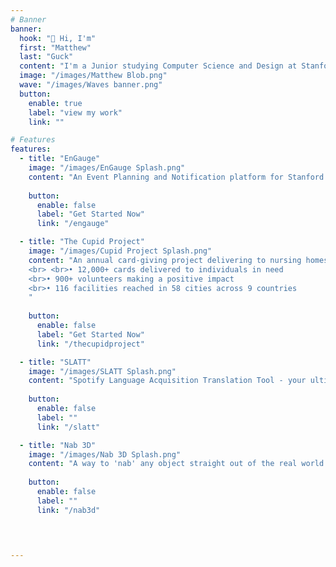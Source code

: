 ```yaml
---
# Banner
banner:
  hook: "👋 Hi, I'm"
  first: "Matthew"
  last: "Guck"
  content: "I'm a Junior studying Computer Science and Design at Stanford University. 🌲 <br> I am the Stanford Class of 2026 President, and I love to create things— software, visuals, games, music, etc."
  image: "/images/Matthew Blob.png"
  wave: "/images/Waves banner.png"
  button:
    enable: true
    label: "view my work"
    link: ""

# Features
features:
  - title: "EnGauge"
    image: "/images/EnGauge Splash.png"
    content: "An Event Planning and Notification platform for Stanford students."
    
    button:
      enable: false
      label: "Get Started Now"
      link: "/engauge"

  - title: "The Cupid Project"
    image: "/images/Cupid Project Splash.png"
    content: "An annual card-giving project delivering to nursing homes every Valentine's Day since 2018.
    <br> <br>• 12,000+ cards delivered to individuals in need 
    <br>• 900+ volunteers making a positive impact 
    <br>• 116 facilities reached in 58 cities across 9 countries
    "
    
    button:
      enable: false
      label: "Get Started Now"
      link: "/thecupidproject"

  - title: "SLATT"
    image: "/images/SLATT Splash.png"
    content: "Spotify Language Acquisition Translation Tool - your ultimate companion for exploring music lyrics in multiple languages while enjoying your favorite tracks on Spotify. SLATT connects directly to your Spotify account and translates the current song into your desired target language"
    
    button:
      enable: false
      label: ""
      link: "/slatt"

  - title: "Nab 3D"
    image: "/images/Nab 3D Splash.png"
    content: "A way to 'nab' any object straight out of the real world and into your website, with just a short video and a single line of code."
    
    button:
      enable: false
      label: ""
      link: "/nab3d"

  


---
```

